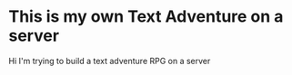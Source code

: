 # This is my own Text Adventure on a server


Hi I'm trying to build a text adventure RPG on a server